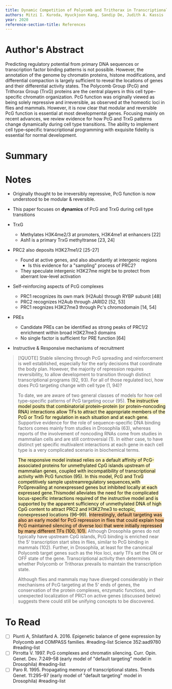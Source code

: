 ```yaml
---
title: Dynamic Competition of Polycomb and Trithorax in Transcriptional Programming
authors: Mitzi I. Kuroda, Hyuckjoon Kang, Sandip De, Judith A. Kassis
year: 2020
reference-section-title: References
---
```

# Author's Abstract
Predicting regulatory potential from primary DNA sequences or transcription factor binding patterns is not possible. However, the annotation of the genome by chromatin proteins, histone modifications, and differential compaction is largely sufficient to reveal the locations of genes and their differential activity states. The Polycomb Group (PcG) and Trithorax Group (TrxG) proteins are the central players in this cell type–specific chromatin organization. PcG function was originally viewed as being solely repressive and irreversible, as observed at the homeotic loci in flies and mammals. However, it is now clear that modular and reversible PcG function is essential at most developmental genes. Focusing mainly on recent advances, we review evidence for how PcG and TrxG patterns change dynamically during cell type transitions. The ability to implement cell type–specific transcriptional programming with exquisite fidelity is essential for normal development.

# Summary



# Notes

- Originally thought to be irreversibly repressive, PcG function is now understood to be modular & reversible.
- This paper focuses on **dynamics** of PcG and TrxG during cell type transitions
- TrxG
	- Methylates H3K4me2/3 at promoters, H3K4me1 at enhancers \[22\]
	- Ash1 is a primary TrxG methyltranse \[23, 24\]
- PRC2 also deposits H3K27me1/2 \[25-27\]
	- Found at active genes, and also abundantly at intergenic regions
		- Is this evidence for a "sampling" process of PRC2?
	- They speculate intergenic H3K27me might be to protect from aberrant low-level activation
- Self-reinforcing aspects of PcG complexes
	- PRC1 recognizes its own mark (H2Aub) through RYBP subunit \[48\]
	- PRC2 recognizes H2Aub through JARID2 \[52, 53\]
	- PRC1 reognizes H3K27me3 through Pc's chromodomain \[14, 54\]
- PREs
	- Candidate PREs can be identified as strong peaks of PRC1/2 enrichment within broad H3K27me3 domains
	- No single factor is sufficient for PRE function \[64\]

- Instructive & Responsive mechanisms of recruitment
>[!QUOTE]
> Stable silencing through PcG spreading and reinforcement is well established, especially for the early decisions that coordinate the body plan. However, the majority of repression requires reversibility, to allow development to transition through distinct transcriptional programs (92, 93). For all of those regulated loci, how does PcG targeting change with cell type (1, 94)? 
> 
> To date, we are aware of two general classes of models for how cell type–specific patterns of PcG targeting occur (95). <mark style="background: #FFF3A3A6;">The instructive model posits that combinatorial protein–protein (or protein–noncoding RNA) interactions allow TFs to attract the appropriate members of the PcG or TrxG for regulation in each situation and at each gene.</mark> Supportive evidence for the role of sequence-specific DNA binding factors comes mainly from studies in Drosophila (63), whereas reports of the involvement of noncoding RNAs come from studies in mammalian cells and are still controversial (1). In either case, to have distinct yet specific multivalent interactions at each gene in each cell type is a very complicated scenario in biochemical terms. 
> 
> <mark style="background: #FFF3A3A6;">The responsive model instead relies on a default affinity of PcG-associated proteins for unmethylated CpG islands upstream of mammalian genes, coupled with incompatibility of transcriptional activity with PcG function (95). In this model, PcG and TrxG competitively sample upstreamregulatory sequences,with PcGprevailing at nonexpressed genes but inhibited locally at each expressed gene.Thismodel alleviates the need for the complicated locus-specific interactions required of the instructive model and is supported by the apparent sufficiency of unmethylated DNA of high CpG content to attract PRC2 and H3K27me3 to ectopic, nonexpressed locations (96–99).</mark> <mark style="background: #FFB86CA6;">Interestingly, default targeting was also an early model for PcG repression in flies that could explain how PcG maintained silencing of diverse loci that were initially repressed by many different TFs (100, 101).</mark> Although Drosophila genes do not typically have upstream CpG islands, PcG binding is enriched near the 5' transcription start sites in flies, similar to PcG binding in mammals (102). Further, in Drosophila, at least for the canonical Polycomb target genes such as the Hox loci, early TFs set the ON or OFF state of the gene. Transcriptional activity then determines whether Polycomb or Trithorax prevails to maintain the transcription state. 
> 
> Although flies and mammals may have diverged considerably in their mechanisms of PcG targeting at the 5' ends of genes, the conservation of the protein complexes, enzymatic functions, and unexpected localization of PRC1 on active genes (discussed below) suggests there could still be unifying concepts to be discovered.

# To Read

- [ ] Piunti A, Shilatifard A. 2016. Epigenetic balance of gene expression by Polycomb and COMPASS families. #reading-list
Science 352:aad9780 #reading-list 
- [ ] Pirrotta V. 1997. PcG complexes and chromatin silencing. Curr. Opin. Genet. Dev. 7:249–58 (early model of "default targeting" model in Drosophila) #reading-list 
- [ ] Paro R. 1995. Propagating memory of transcriptional states. Trends Genet. 11:295–97 (early model of "default targeting" model in Drosophila) #reading-list